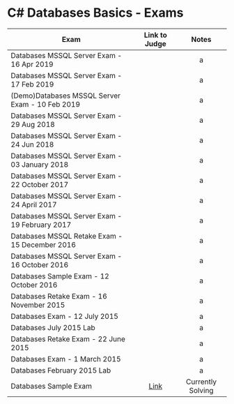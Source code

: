 ﻿
# C# Databases Basics - Exams

| Exam | Link to Judge | Notes |
| ------------- |:-------------:| :-----:|
|Databases MSSQL Server Exam - 16 Apr 2019||a|
|Databases MSSQL Server Exam - 17 Feb 2019||a|
|(Demo)Databases MSSQL Server Exam - 10 Feb 2019||a|
|Databases MSSQL Server Exam - 29 Aug 2018||a|
|Databases MSSQL Server Exam - 24 Jun 2018||a|
|Databases MSSQL Server Exam - 03 January 2018||a|
|Databases MSSQL Server Exam - 22 October 2017||a|
|Databases MSSQL Server Exam - 24 April 2017||a|
|Databases MSSQL Server Exam - 19 February 2017||a|
|Databases MSSQL Retake Exam - 15 December 2016||a|
|Databases MSSQL Server Exam - 16 October 2016||a|
|Databases Sample Exam - 12 October 2016||a|
|Databases Retake Exam - 16 November 2015||a|
|Databases Exam - 12 July 2015||a|
|Databases July 2015 Lab||a|
|Databases Retake Exam - 22 June 2015||a|
|Databases Exam - 1 March 2015||a|
|Databases February 2015 Lab||a|
|Databases Sample Exam|[Link](https://judge.softuni.bg/Contests/70/Databases-Sample-Exam "Link to Judge")|Currently Solving|
